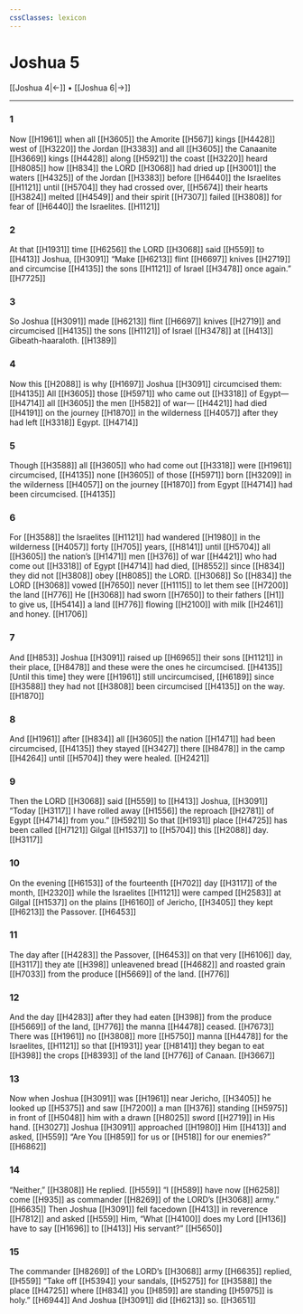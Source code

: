 ```yaml
---
cssClasses: lexicon
---
```


# Joshua 5

[[Joshua 4|←]] • [[Joshua 6|→]]

---

### 1
Now [[H1961]] when all [[H3605]] the Amorite [[H567]] kings [[H4428]] west of [[H3220]] the Jordan [[H3383]] and all [[H3605]] the Canaanite [[H3669]] kings [[H4428]] along [[H5921]] the coast [[H3220]] heard [[H8085]] how [[H834]] the LORD [[H3068]] had dried up [[H3001]] the waters [[H4325]] of the Jordan [[H3383]] before [[H6440]] the Israelites [[H1121]] until [[H5704]] they had crossed over, [[H5674]] their hearts [[H3824]] melted [[H4549]] and their spirit [[H7307]] failed [[H3808]] for fear of [[H6440]] the Israelites. [[H1121]]

### 2
At that [[H1931]] time [[H6256]] the LORD [[H3068]] said [[H559]] to [[H413]] Joshua, [[H3091]] “Make [[H6213]] flint [[H6697]] knives [[H2719]] and circumcise [[H4135]] the sons [[H1121]] of Israel [[H3478]] once again.” [[H7725]]

### 3
So Joshua [[H3091]] made [[H6213]] flint [[H6697]] knives [[H2719]] and circumcised [[H4135]] the sons [[H1121]] of Israel [[H3478]] at [[H413]] Gibeath-haaraloth. [[H1389]]

### 4
Now this [[H2088]] is why [[H1697]] Joshua [[H3091]] circumcised them: [[H4135]] All [[H3605]] those [[H5971]] who came out [[H3318]] of Egypt— [[H4714]] all [[H3605]] the men [[H582]] of war— [[H4421]] had died [[H4191]] on the journey [[H1870]] in the wilderness [[H4057]] after they had left [[H3318]] Egypt. [[H4714]]

### 5
Though [[H3588]] all [[H3605]] who had come out [[H3318]] were [[H1961]] circumcised, [[H4135]] none [[H3605]] of those [[H5971]] born [[H3209]] in the wilderness [[H4057]] on the journey [[H1870]] from Egypt [[H4714]] had been circumcised. [[H4135]]

### 6
For [[H3588]] the Israelites [[H1121]] had wandered [[H1980]] in the wilderness [[H4057]] forty [[H705]] years, [[H8141]] until [[H5704]] all [[H3605]] the nation’s [[H1471]] men [[H376]] of war [[H4421]] who had come out [[H3318]] of Egypt [[H4714]] had died, [[H8552]] since [[H834]] they did not [[H3808]] obey [[H8085]] the LORD. [[H3068]] So [[H834]] the LORD [[H3068]] vowed [[H7650]] never [[H1115]] to let them see [[H7200]] the land [[H776]] He [[H3068]] had sworn [[H7650]] to their fathers [[H1]] to give us, [[H5414]] a land [[H776]] flowing [[H2100]] with milk [[H2461]] and honey. [[H1706]]

### 7
And [[H853]] Joshua [[H3091]] raised up [[H6965]] their sons [[H1121]] in their place, [[H8478]] and these were the ones he circumcised. [[H4135]] [Until this time] they were [[H1961]] still uncircumcised, [[H6189]] since [[H3588]] they had not [[H3808]] been circumcised [[H4135]] on the way. [[H1870]]

### 8
And [[H1961]] after [[H834]] all [[H3605]] the nation [[H1471]] had been circumcised, [[H4135]] they stayed [[H3427]] there [[H8478]] in the camp [[H4264]] until [[H5704]] they were healed. [[H2421]]

### 9
Then the LORD [[H3068]] said [[H559]] to [[H413]] Joshua, [[H3091]] “Today [[H3117]] I have rolled away [[H1556]] the reproach [[H2781]] of Egypt [[H4714]] from you.” [[H5921]] So that [[H1931]] place [[H4725]] has been called [[H7121]] Gilgal [[H1537]] to [[H5704]] this [[H2088]] day. [[H3117]]

### 10
On the evening [[H6153]] of the fourteenth [[H702]] day [[H3117]] of the month, [[H2320]] while the Israelites [[H1121]] were camped [[H2583]] at Gilgal [[H1537]] on the plains [[H6160]] of Jericho, [[H3405]] they kept [[H6213]] the Passover. [[H6453]]

### 11
The day after [[H4283]] the Passover, [[H6453]] on that very [[H6106]] day, [[H3117]] they ate [[H398]] unleavened bread [[H4682]] and roasted grain [[H7033]] from the produce [[H5669]] of the land. [[H776]]

### 12
And the day [[H4283]] after they had eaten [[H398]] from the produce [[H5669]] of the land, [[H776]] the manna [[H4478]] ceased. [[H7673]] There was [[H1961]] no [[H3808]] more [[H5750]] manna [[H4478]] for the Israelites, [[H1121]] so that [[H1931]] year [[H8141]] they began to eat [[H398]] the crops [[H8393]] of the land [[H776]] of Canaan. [[H3667]]

### 13
Now when Joshua [[H3091]] was [[H1961]] near Jericho, [[H3405]] he looked up [[H5375]] and saw [[H7200]] a man [[H376]] standing [[H5975]] in front of [[H5048]] him with a drawn [[H8025]] sword [[H2719]] in His hand. [[H3027]] Joshua [[H3091]] approached [[H1980]] Him [[H413]] and asked, [[H559]] “Are You [[H859]] for us or [[H518]] for our enemies?” [[H6862]]

### 14
“Neither,” [[H3808]] He replied. [[H559]] “I [[H589]] have now [[H6258]] come [[H935]] as commander [[H8269]] of the LORD’s [[H3068]] army.” [[H6635]] Then Joshua [[H3091]] fell facedown [[H413]] in reverence [[H7812]] and asked [[H559]] Him,  “What [[H4100]] does my Lord [[H136]] have to say [[H1696]] to [[H413]] His servant?” [[H5650]]

### 15
The commander [[H8269]] of the LORD’s [[H3068]] army [[H6635]] replied, [[H559]] “Take off [[H5394]] your sandals, [[H5275]] for [[H3588]] the place [[H4725]] where [[H834]] you [[H859]] are standing [[H5975]] is holy.” [[H6944]] And Joshua [[H3091]] did [[H6213]] so. [[H3651]]

